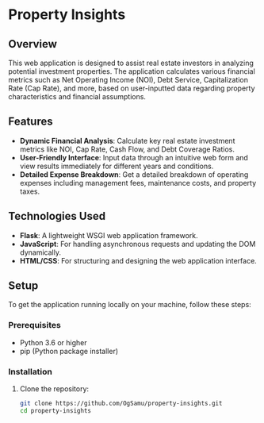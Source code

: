 # Property Insights

## Overview

This web application is designed to assist real estate investors in analyzing potential investment properties. The application calculates various financial metrics such as Net Operating Income (NOI), Debt Service, Capitalization Rate (Cap Rate), and more, based on user-inputted data regarding property characteristics and financial assumptions.

## Features

- **Dynamic Financial Analysis**: Calculate key real estate investment metrics like NOI, Cap Rate, Cash Flow, and Debt Coverage Ratios.
- **User-Friendly Interface**: Input data through an intuitive web form and view results immediately for different years and conditions.
- **Detailed Expense Breakdown**: Get a detailed breakdown of operating expenses including management fees, maintenance costs, and property taxes.

## Technologies Used

- **Flask**: A lightweight WSGI web application framework.
- **JavaScript**: For handling asynchronous requests and updating the DOM dynamically.
- **HTML/CSS**: For structuring and designing the web application interface.

## Setup

To get the application running locally on your machine, follow these steps:

### Prerequisites

- Python 3.6 or higher
- pip (Python package installer)

### Installation

1. Clone the repository:
   ```bash
   git clone https://github.com/OgSamu/property-insights.git
   cd property-insights
